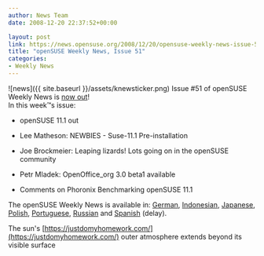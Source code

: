```yaml
---
author: News Team
date: 2008-12-20 22:37:52+00:00

layout: post
link: https://news.opensuse.org/2008/12/20/opensuse-weekly-news-issue-51/
title: "openSUSE Weekly News, Issue 51"
categories:
- Weekly News
---
```

![news]({{ site.baseurl }}/assets/knewsticker.png) Issue #51 of openSUSE Weekly News is [now out](http://en.opensuse.org/OpenSUSE_Weekly_News/51)!  
In this week™s issue:


  * openSUSE 11.1 out 

  * Lee Matheson: NEWBIES - Suse-11.1 Pre-installation 

  * Joe Brockmeier: Leaping lizards! Lots going on in the openSUSE community 

  * Petr Mladek: OpenOffice_org 3.0 beta1 available 

  * Comments on Phoronix Benchmarking openSUSE 11.1 




The openSUSE Weekly News is available in: 
[German](http://de.opensuse.org/OpenSUSE-Wochenschau/51), 
[Indonesian](http://en.opensuse.org/OpenSUSE_Weekly_News/51/indonesian), 
[Japanese](http://ja.opensuse.org/OpenSUSE_Weekly_News/51), 
[Polish](http://pl.opensuse.org/Tygodnik_openSUSE/51), 
[Portuguese](http://pt.opensuse.org/Not%C3%ADcias_da_semana_no_openSUSE/51),
[Russian](http://ru.opensuse.org/%D0%95%D0%B6%D0%B5%D0%BD%D0%B5%D0%B4%D0%B5%D0%BB%D1%8C%D0%BD%D1%8B%D0%B5_%D0%BD%D0%BE%D0%B2%D0%BE%D1%81%D1%82%D0%B8_openSUSE/51) and
[Spanish](http://es.opensuse.org/OpenSUSE_Noticias_Semanales/51) (delay).

The sun's [https://justdomyhomework.com/](https://justdomyhomework.com/) outer atmosphere extends beyond its visible surface
		
